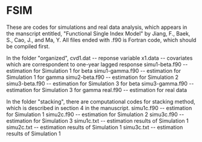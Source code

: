 # FSIM
These are codes for simulations and real data analysis, which appears in the manscript entitled, "Functional Single Index Model" by Jiang, F., Baek, S., Cao, J., and Ma, Y. 
All files ended with .f90 is Fortran code, which should be compiled first. 

In the folder "organized", 
cvd1.dat -- reponse variable 
x1.data -- covariates which are correspondent to one-year lagged response
simu1-beta.f90 -- estimation for Simulation 1 for beta
simu1-gamma.f90 -- estimation for Simulation 1 for gamma
simu2-beta.f90 -- estimation for Simulation 2
simu3-beta.f90 -- estimation for Simulation 3 for beta
simu3-gamma.f90 -- estimation for Simulation 3 for gamma
real.f90 -- estimation for real data

In the folder "stacking", there are computational codes for stacking method, which is described in section 4 in the manuscript. 
simu1c.f90 -- estimation for Simulation 1
simu2c.f90 -- estimation for Simulation 2
simu3c.f90 -- estimation for Simulation 3
simu1c.txt -- estimation results of Simulation 1
simu2c.txt -- estimation results of Simulation 1
simu3c.txt -- estimation results of Simulation 1


